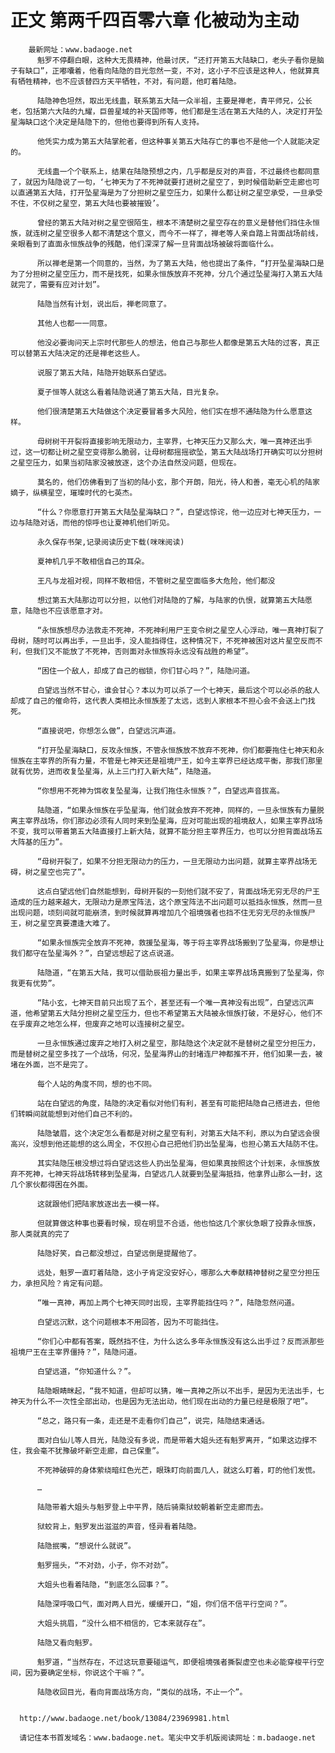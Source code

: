 # 正文 第两千四百零六章 化被动为主动
        最新网址：www.badaoge.net
          魁罗不停翻白眼，这种大无畏精神，他最讨厌，“还打开第五大陆缺口，老头子看你是脑子有缺口”，正嘟囔着，他看向陆隐的目光忽然一变，不对，这小子不应该是这种人，他就算真有牺牲精神，也不应该替四方天平牺牲，不对，有问题，他盯着陆隐。
      
          陆隐神色坦然，取出无线蛊，联系第五大陆一众半祖，主要是禅老，青平师兄，公长老，包括第六大陆的九耀，巨兽星域的补天国师等，他们都是生活在第五大陆的人，决定打开坠星海缺口这个决定是陆隐下的，但他也要得到所有人支持。
      
          他凭实力成为第五大陆掌舵者，但这种事关第五大陆存亡的事也不是他一个人就能决定的。
      
          无线蛊一个个联系上，结果在陆隐预想之内，几乎都是反对的声音，不过最终也都同意了，就因为陆隐说了一句，‘七神天为了不死神就要打进树之星空了，到时候借助新空走廊也可以直通第五大陆，打开坠星海是为了分担树之星空压力，如果什么都让树之星空承受，一旦承受不住，不仅树之星空，第五大陆也要被摧毁’。
      
          曾经的第五大陆对树之星空很陌生，根本不清楚树之星空存在的意义是替他们挡住永恒族，就连树之星空很多人都不清楚这个意义，而今不一样了，禅老等人亲自踏上背面战场前线，亲眼看到了直面永恒族战争的残酷，他们深深了解一旦背面战场被破将面临什么。
      
          所以禅老是第一个同意的，当然，为了第五大陆，他也提出了条件，“打开坠星海缺口是为了分担树之星空压力，而不是找死，如果永恒族放弃不死神，分几个通过坠星海打入第五大陆就完了，需要有应对计划”。
      
          陆隐当然有计划，说出后，禅老同意了。
      
          其他人也都一一同意。
      
          他没必要询问天上宗时代那些人的想法，他自己与那些人都像是第五大陆的过客，真正可以替第五大陆决定的还是禅老这些人。
      
          说服了第五大陆，陆隐开始联系白望远。
      
          夏子恒等人就这么看着陆隐说通了第五大陆，目光复杂。
      
          他们很清楚第五大陆做这个决定要冒着多大风险，他们实在想不通陆隐为什么愿意这样。
      
          母树树干开裂将直接影响无限动力，主宰界，七神天压力又那么大，唯一真神还出手过，这一切都让树之星空变得那么脆弱，让母树都摇摇欲坠，第五大陆战场打开确实可以分担树之星空压力，如果当初陆家没被放逐，这个办法自然没问题，但现在。
      
          莫名的，他们仿佛看到了当初的陆小玄，那个开朗，阳光，待人和善，毫无心机的陆家嫡子，纵横星空，璀璨时代的七英杰。
      
          “什么？你愿意打开第五大陆坠星海缺口？”，白望远惊诧，他一边应对七神天压力，一边与陆隐对话，而他的惊呼也让夏神机他们听见。
      
          永久保存书架,记录阅读历史下载(咪咪阅读)
      
          夏神机几乎不敢相信自己的耳朵。
      
          王凡与龙祖对视，同样不敢相信，不管树之星空面临多大危险，他们都没
      
          想过第五大陆那边可以分担，以他们对陆隐的了解，与陆家的仇恨，就算第五大陆愿意，陆隐也不应该愿意才对。
      
          “永恒族想尽办法救走不死神，不死神利用尸王变令树之星空人心浮动，唯一真神打裂了母树，随时可以再出手，一旦出手，没人能挡得住，这种情况下，不死神被困对这片星空反而不利，但我们又不能放了不死神，否则面对永恒族将永远没有战胜的希望”。
      
          “困住一个敌人，却成了自己的枷锁，你们甘心吗？”，陆隐问道。
      
          白望远当然不甘心，谁会甘心？本以为可以杀了一个七神天，最后这个可以必杀的敌人却成了自己的催命符，这代表人类相比永恒族差了太远，远到人家根本不担心会不会送上门找死。
      
          “直接说吧，你想怎么做”，白望远沉声道。
      
          “打开坠星海缺口，反攻永恒族，不管永恒族放不放弃不死神，你们都要拖住七神天和永恒族在主宰界的所有力量，不管是七神天还是祖境尸王，如今主宰界已经达成平衡，那我们那里就有优势，进而收复坠星海，从上三门打入新大陆”，陆隐道。
      
          “你想用不死神为饵收复坠星海，让我们拖住永恒族？”，白望远声音拔高。
      
          陆隐道，“如果永恒族在乎坠星海，他们就会放弃不死神，同样的，一旦永恒族有力量脱离主宰界战场，你们那边必须有人同时来到坠星海，应对可能出现的祖境敌人，如果主宰界战场不变，我可以带着第五大陆直接打上新大陆，就算不能分担主宰界压力，也可以分担背面战场五大阵基的压力”。
      
          “母树开裂了，如果不分担无限动力的压力，一旦无限动力出问题，就算主宰界战场无碍，树之星空也完了”。
      
          这点白望远他们自然能想到，母树开裂的一刻他们就不安了，背面战场无穷无尽的尸王造成的压力越来越大，无限动力是原宝阵法，这个原宝阵法不出问题可以抵挡永恒族，然而一旦出现问题，顷刻间就可能崩溃，到时候就算再增加几个祖境强者也挡不住无穷无尽的永恒族尸王，树之星空真要遭逢大难了。
      
          “如果永恒族完全放弃不死神，救援坠星海，等于将主宰界战场搬到了坠星海，你是想让我们都守在坠星海外？”，白望远想起了这点说道。
      
          陆隐道，“在第五大陆，我可以借助辰祖力量出手，如果主宰界战场真搬到了坠星海，你我更有优势”。
      
          “陆小玄，七神天目前只出现了五个，甚至还有一个唯一真神没有出现”，白望远沉声道，他希望第五大陆分担树之星空压力，但也不希望第五大陆被永恒族打破，不是好心，他们不在乎废弃之地怎么样，但废弃之地可以连接树之星空。
      
          一旦永恒族通过废弃之地打入树之星空，那陆隐这个决定就不是替树之星空分担压力，而是替树之星空多找了一个战场，何况，坠星海界山的封堵连尸神都推不开，他们如果一去，被堵在外面，岂不是完了。
      
          每个人站的角度不同，想的也不同。
      
          站在白望远的角度，陆隐的决定看似对他们有利，甚至有可能把陆隐自己搭进去，但他们转瞬间就能想到对他们自己不利的。
      
          陆隐皱眉，这个决定怎么看都是对树之星空有利，对第五大陆不利，原以为白望远会很高兴，没想到他还能想的这么周全，不仅担心自己把他们扔出坠星海，也担心第五大陆防不住。
      
          其实陆隐压根没想过将白望远这些人扔出坠星海，但如果真按照这个计划来，永恒族放弃不死神，七神天将战场转移到坠星海，白望远几人就要到坠星海抵挡，他拿界山那么一封，这几个家伙都得困在外面。
      
          这就跟他们把陆家放逐出去一模一样。
      
          但就算做这种事也要看时候，现在明显不合适，他也怕这几个家伙急眼了投靠永恒族，那人类就真的完了
      
          陆隐好笑，自己都没想过，白望远倒是提醒他了。
      
          远处，魁罗一直盯着陆隐，这小子肯定没安好心，哪那么大奉献精神替树之星空分担压力，承担风险？肯定有问题。
      
          “唯一真神，再加上两个七神天同时出现，主宰界能挡住吗？”，陆隐忽然问道。
      
          白望远沉默，这个问题根本不用回答，因为不可能挡住。
      
          “你们心中都有答案，既然挡不住，为什么这么多年永恒族没有这么出手过？反而派那些祖境尸王在主宰界僵持？”，陆隐问道。
      
          白望远道，“你知道什么？”。
      
          陆隐眼睛眯起，“我不知道，但却可以猜，唯一真神之所以不出手，是因为无法出手，七神天为什么不一次性全部出动，也是因为无法出动，他们现在出动的力量已经是极限了吧”。
      
          “总之，路只有一条，走还是不走看你们自己”，说完，陆隐结束通话。
      
          面对白仙儿等人目光，陆隐没有多说，而是带着大姐头还有魁罗离开，“如果这边撑不住，我会毫不犹豫破坏新空走廊，自己保重”。
      
          不死神破碎的身体萦绕暗红色光芒，眼珠盯向前面几人，就这么盯着，盯的他们发慌。
      
          …
      
          陆隐带着大姐头与魁罗登上中平界，随后骑乘狱蛟朝着新空走廊而去。
      
          狱蛟背上，魁罗发出滋滋的声音，怪异看着陆隐。
      
          陆隐抿嘴，“想说什么就说”。
      
          魁罗摇头，“不对劲，小子，你不对劲”。
      
          大姐头也看着陆隐，“到底怎么回事？”。
      
          陆隐深呼吸口气，面对两人目光，缓缓开口，“姐，你们信不信平行空间？”。
      
          大姐头挑眉，“没什么相不相信的，它本来就存在”。
      
          陆隐又看向魁罗。
      
          魁罗道，“当然存在，不过这玩意要碰运气，即便祖境强者撕裂虚空也未必能穿梭平行空间，因为要确定坐标，你说这个干嘛？”。
      
          陆隐收回目光，看向背面战场方向，“类似的战场，不止一个”。
      
      
      http://www.badaoge.net/book/13084/23969981.html
      
      请记住本书首发域名：www.badaoge.net。笔尖中文手机版阅读网址：m.badaoge.net